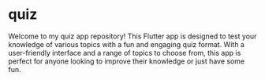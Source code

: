# quiz
Welcome to my quiz app repository! This Flutter app is designed to test your knowledge of various topics with a fun and engaging quiz format. With a user-friendly interface and a range of topics to choose from, this app is perfect for anyone looking to improve their knowledge or just have some fun. 
